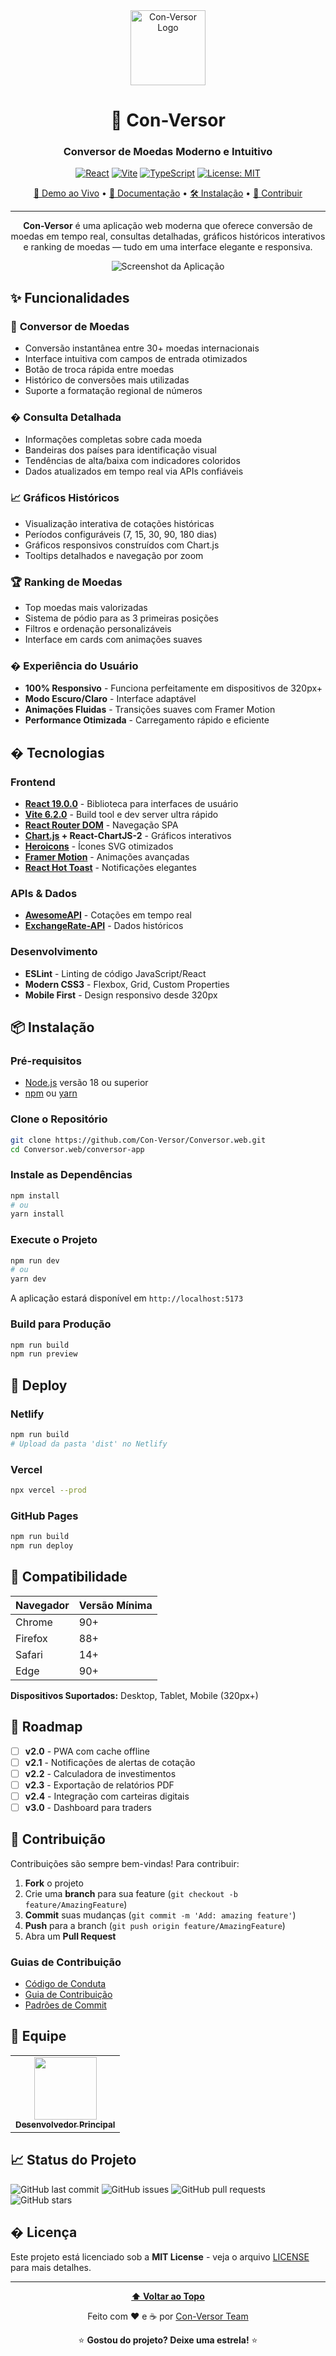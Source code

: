 <div align="center">
  <img src="conversor-app/public/favicon.ico" alt="Con-Versor Logo" width="120" height="120">
  
  # 💱 Con-Versor
  
  ### Conversor de Moedas Moderno e Intuitivo
  
  [![React](https://img.shields.io/badge/React-19.0.0-61DAFB?style=for-the-badge&logo=react&logoColor=white)](https://react.dev/)
  [![Vite](https://img.shields.io/badge/Vite-6.2.0-646CFF?style=for-the-badge&logo=vite&logoColor=white)](https://vitejs.dev/)
  [![TypeScript](https://img.shields.io/badge/JavaScript-ES6+-F7DF1E?style=for-the-badge&logo=javascript&logoColor=black)](https://javascript.info/)
  [![License: MIT](https://img.shields.io/badge/License-MIT-yellow.svg?style=for-the-badge)](https://opensource.org/licenses/MIT)
  
  [🚀 Demo ao Vivo](#) • [📖 Documentação](#funcionalidades) • [🛠 Instalação](#instalação) • [🤝 Contribuir](#contribuição)
  
  ---
  
  <p align="center">
    <strong>Con-Versor</strong> é uma aplicação web moderna que oferece conversão de moedas em tempo real, 
    consultas detalhadas, gráficos históricos interativos e ranking de moedas — tudo em uma interface 
    elegante e responsiva.
  </p>
  
  ![Screenshot da Aplicação](https://via.placeholder.com/800x400/f59e0b/ffffff?text=Con-Versor+Dashboard)
</div>

## ✨ Funcionalidades

### 🔄 **Conversor de Moedas**
- Conversão instantânea entre 30+ moedas internacionais
- Interface intuitiva com campos de entrada otimizados
- Botão de troca rápida entre moedas
- Histórico de conversões mais utilizadas
- Suporte a formatação regional de números

### � **Consulta Detalhada**
- Informações completas sobre cada moeda
- Bandeiras dos países para identificação visual
- Tendências de alta/baixa com indicadores coloridos
- Dados atualizados em tempo real via APIs confiáveis

### 📈 **Gráficos Históricos**
- Visualização interativa de cotações históricas
- Períodos configuráveis (7, 15, 30, 90, 180 dias)
- Gráficos responsivos construídos com Chart.js
- Tooltips detalhados e navegação por zoom

### 🏆 **Ranking de Moedas**
- Top moedas mais valorizadas
- Sistema de pódio para as 3 primeiras posições
- Filtros e ordenação personalizáveis
- Interface em cards com animações suaves

### � **Experiência do Usuário**
- **100% Responsivo** - Funciona perfeitamente em dispositivos de 320px+
- **Modo Escuro/Claro** - Interface adaptável
- **Animações Fluidas** - Transições suaves com Framer Motion
- **Performance Otimizada** - Carregamento rápido e eficiente

## � Tecnologias

### Frontend
- **[React 19.0.0](https://react.dev/)** - Biblioteca para interfaces de usuário
- **[Vite 6.2.0](https://vitejs.dev/)** - Build tool e dev server ultra rápido
- **[React Router DOM](https://reactrouter.com/)** - Navegação SPA
- **[Chart.js](https://www.chartjs.org/) + React-ChartJS-2** - Gráficos interativos
- **[Heroicons](https://heroicons.com/)** - Ícones SVG otimizados
- **[Framer Motion](https://www.framer.com/motion/)** - Animações avançadas
- **[React Hot Toast](https://react-hot-toast.com/)** - Notificações elegantes

### APIs & Dados
- **[AwesomeAPI](https://economia.awesomeapi.com.br/)** - Cotações em tempo real
- **[ExchangeRate-API](https://exchangerate-api.com/)** - Dados históricos

### Desenvolvimento
- **ESLint** - Linting de código JavaScript/React
- **Modern CSS3** - Flexbox, Grid, Custom Properties
- **Mobile First** - Design responsivo desde 320px

## 📦 Instalação

### Pré-requisitos
- [Node.js](https://nodejs.org/) versão 18 ou superior
- [npm](https://www.npmjs.com/) ou [yarn](https://yarnpkg.com/)

### Clone o Repositório
```bash
git clone https://github.com/Con-Versor/Conversor.web.git
cd Conversor.web/conversor-app
```

### Instale as Dependências
```bash
npm install
# ou
yarn install
```

### Execute o Projeto
```bash
npm run dev
# ou  
yarn dev
```

A aplicação estará disponível em `http://localhost:5173`

### Build para Produção
```bash
npm run build
npm run preview
```

## 🚀 Deploy

### Netlify
```bash
npm run build
# Upload da pasta 'dist' no Netlify
```

### Vercel
```bash
npx vercel --prod
```

### GitHub Pages
```bash
npm run build
npm run deploy
```

## 📱 Compatibilidade

| Navegador | Versão Mínima |
|-----------|---------------|
| Chrome    | 90+           |
| Firefox   | 88+           |
| Safari    | 14+           |
| Edge      | 90+           |

**Dispositivos Suportados:** Desktop, Tablet, Mobile (320px+)

## 🎯 Roadmap

- [ ] **v2.0** - PWA com cache offline
- [ ] **v2.1** - Notificações de alertas de cotação  
- [ ] **v2.2** - Calculadora de investimentos
- [ ] **v2.3** - Exportação de relatórios PDF
- [ ] **v2.4** - Integração com carteiras digitais
- [ ] **v3.0** - Dashboard para traders

## 🤝 Contribuição

Contribuições são sempre bem-vindas! Para contribuir:

1. **Fork** o projeto
2. Crie uma **branch** para sua feature (`git checkout -b feature/AmazingFeature`)
3. **Commit** suas mudanças (`git commit -m 'Add: amazing feature'`)
4. **Push** para a branch (`git push origin feature/AmazingFeature`)
5. Abra um **Pull Request**

### Guias de Contribuição
- [Código de Conduta](CODE_OF_CONDUCT.md)
- [Guia de Contribuição](CONTRIBUTING.md)
- [Padrões de Commit](https://conventionalcommits.org/)

## 👥 Equipe

<table>
  <tr>
    <td align="center">
      <a href="#">
        <img src="https://github.com/username.png" width="100px;" alt=""/>
        <br />
        <sub><b>Desenvolvedor Principal</b></sub>
      </a>
    </td>
  </tr>
</table>

## 📈 Status do Projeto

![GitHub last commit](https://img.shields.io/github/last-commit/Con-Versor/Conversor.web?style=flat-square)
![GitHub issues](https://img.shields.io/github/issues/Con-Versor/Conversor.web?style=flat-square)
![GitHub pull requests](https://img.shields.io/github/issues-pr/Con-Versor/Conversor.web?style=flat-square)
![GitHub stars](https://img.shields.io/github/stars/Con-Versor/Conversor.web?style=flat-square)

## � Licença

Este projeto está licenciado sob a **MIT License** - veja o arquivo [LICENSE](LICENSE) para mais detalhes.

---

<div align="center">
  
  **[⬆ Voltar ao Topo](#-con-versor)**
  
  Feito com ❤️ e ☕ por [Con-Versor Team](https://github.com/Con-Versor)
  
  ⭐ **Gostou do projeto? Deixe uma estrela!** ⭐
  
</div>